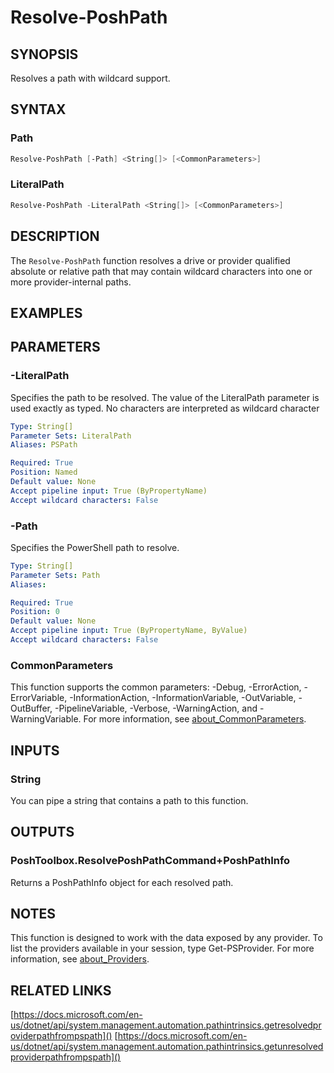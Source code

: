 ﻿---
external help file: PoshToolbox-help.xml
Module Name: PoshToolbox
online version: https://gitlab.com/PoshAJ/PoshToolbox/-/blob/main/docs/Resolve-PoshPath.md
schema: 2.0.0
---

# Resolve-PoshPath

## SYNOPSIS

Resolves a path with wildcard support.

## SYNTAX

### Path

```powershell
Resolve-PoshPath [-Path] <String[]> [<CommonParameters>]
```

### LiteralPath

```powershell
Resolve-PoshPath -LiteralPath <String[]> [<CommonParameters>]
```

## DESCRIPTION

The `Resolve-PoshPath` function resolves a drive or provider qualified absolute or relative path that may contain wildcard characters into one or more provider-internal paths.

## EXAMPLES

## PARAMETERS

### -LiteralPath

Specifies the path to be resolved. The value of the LiteralPath parameter is used exactly as typed. No characters are interpreted as wildcard character

```yaml
Type: String[]
Parameter Sets: LiteralPath
Aliases: PSPath

Required: True
Position: Named
Default value: None
Accept pipeline input: True (ByPropertyName)
Accept wildcard characters: False
```

### -Path

Specifies the PowerShell path to resolve.

```yaml
Type: String[]
Parameter Sets: Path
Aliases:

Required: True
Position: 0
Default value: None
Accept pipeline input: True (ByPropertyName, ByValue)
Accept wildcard characters: False
```

### CommonParameters

This function supports the common parameters: -Debug, -ErrorAction, -ErrorVariable, -InformationAction, -InformationVariable, -OutVariable, -OutBuffer, -PipelineVariable, -Verbose, -WarningAction, and -WarningVariable. For more information, see [about_CommonParameters](http://go.microsoft.com/fwlink/?LinkID=113216).

## INPUTS

### String

You can pipe a string that contains a path to this function.

## OUTPUTS

### PoshToolbox.ResolvePoshPathCommand+PoshPathInfo

Returns a PoshPathInfo object for each resolved path.

## NOTES

This function is designed to work with the data exposed by any provider. To list the providers available in your session, type Get-PSProvider. For more information, see [about_Providers](https://docs.microsoft.com/en-us/powershell/module/microsoft.powershell.core/about/about_providers).

## RELATED LINKS

[https://docs.microsoft.com/en-us/dotnet/api/system.management.automation.pathintrinsics.getresolvedproviderpathfrompspath]()
[https://docs.microsoft.com/en-us/dotnet/api/system.management.automation.pathintrinsics.getunresolvedproviderpathfrompspath]()
